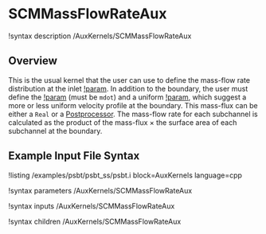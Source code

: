 # SCMMassFlowRateAux

!syntax description /AuxKernels/SCMMassFlowRateAux

## Overview

<!-- -->

This is the usual kernel that the user can use to define the mass-flow rate distribution at the inlet [!param](/AuxKernels/SCMMassFlowRateAux/boundary).
In addition to the boundary, the user must define the [!param](/AuxKernels/SCMMassFlowRateAux/variable) (must be `mdot`) and a uniform [!param](/AuxKernels/SCMMassFlowRateAux/mass_flux),
which suggest a more or less uniform velocity profile at the boundary. This mass-flux can be either a `Real` or a [Postprocessor](/Postprocessors/index.md).
The mass-flow rate for each subchannel is calculated as the product of the mass-flux $\times$ the surface area of each subchannel at the boundary.

## Example Input File Syntax

!listing /examples/psbt/psbt_ss/psbt.i block=AuxKernels language=cpp

!syntax parameters /AuxKernels/SCMMassFlowRateAux

!syntax inputs /AuxKernels/SCMMassFlowRateAux

!syntax children /AuxKernels/SCMMassFlowRateAux

